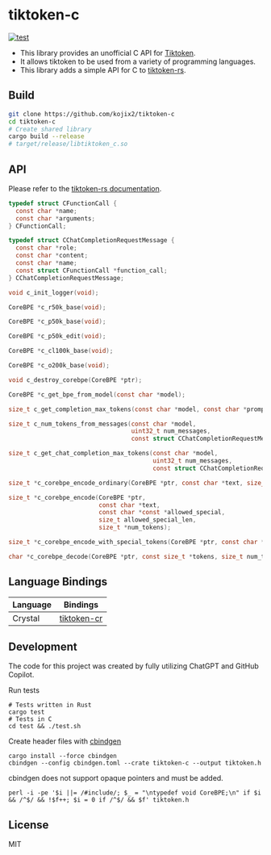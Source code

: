 # tiktoken-c

[![test](https://github.com/kojix2/tiktoken-c/actions/workflows/test.yml/badge.svg)](https://github.com/kojix2/tiktoken-c/actions/workflows/test.yml)

- This library provides an unofficial C API for [Tiktoken](https://github.com/openai/tiktoken).
- It allows tiktoken to be used from a variety of programming languages.
- This library adds a simple API for C to [tiktoken-rs](https://github.com/zurawiki/tiktoken-rs).

## Build

```sh
git clone https://github.com/kojix2/tiktoken-c
cd tiktoken-c
# Create shared library
cargo build --release
# target/release/libtiktoken_c.so
```

## API

Please refer to the [tiktoken-rs documentation](https://docs.rs/tiktoken-rs/).

```c
typedef struct CFunctionCall {
  const char *name;
  const char *arguments;
} CFunctionCall;

typedef struct CChatCompletionRequestMessage {
  const char *role;
  const char *content;
  const char *name;
  const struct CFunctionCall *function_call;
} CChatCompletionRequestMessage;

void c_init_logger(void);

CoreBPE *c_r50k_base(void);

CoreBPE *c_p50k_base(void);

CoreBPE *c_p50k_edit(void);

CoreBPE *c_cl100k_base(void);

CoreBPE *c_o200k_base(void);

void c_destroy_corebpe(CoreBPE *ptr);

CoreBPE *c_get_bpe_from_model(const char *model);

size_t c_get_completion_max_tokens(const char *model, const char *prompt);

size_t c_num_tokens_from_messages(const char *model,
                                  uint32_t num_messages,
                                  const struct CChatCompletionRequestMessage *messages);

size_t c_get_chat_completion_max_tokens(const char *model,
                                        uint32_t num_messages,
                                        const struct CChatCompletionRequestMessage *messages);

size_t *c_corebpe_encode_ordinary(CoreBPE *ptr, const char *text, size_t *num_tokens);

size_t *c_corebpe_encode(CoreBPE *ptr,
                         const char *text,
                         const char *const *allowed_special,
                         size_t allowed_special_len,
                         size_t *num_tokens);

size_t *c_corebpe_encode_with_special_tokens(CoreBPE *ptr, const char *text, size_t *num_tokens);

char *c_corebpe_decode(CoreBPE *ptr, const size_t *tokens, size_t num_tokens);
```

## Language Bindings

|Language|Bindings|
|---|---|
|Crystal|[tiktoken-cr](https://github.com/kojix2/tiktoken-cr)|

## Development

The code for this project was created by fully utilizing ChatGPT and GitHub Copilot.

Run tests

```
# Tests written in Rust
cargo test
# Tests in C
cd test && ./test.sh
```

Create header files with [cbindgen](https://github.com/mozilla/cbindgen)

```
cargo install --force cbindgen
cbindgen --config cbindgen.toml --crate tiktoken-c --output tiktoken.h
```

cbindgen does not support opaque pointers and must be added.

```
perl -i -pe '$i ||= /#include/; $_ = "\ntypedef void CoreBPE;\n" if $i && /^$/ && !$f++; $i = 0 if /^$/ && $f' tiktoken.h
```

## License

MIT

